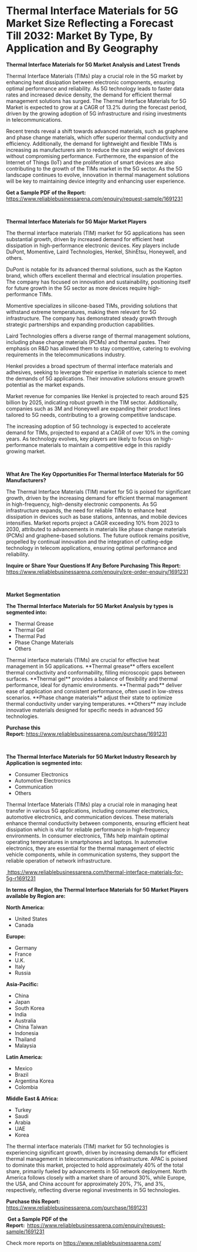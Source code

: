 <p><h1>Thermal Interface Materials for 5G Market Size Reflecting a Forecast Till 2032: Market By Type, By Application and By Geography</h1></p><p><strong>Thermal Interface Materials for 5G Market Analysis and Latest Trends</strong></p>
<p><p>Thermal Interface Materials (TIMs) play a crucial role in the 5G market by enhancing heat dissipation between electronic components, ensuring optimal performance and reliability. As 5G technology leads to faster data rates and increased device density, the demand for efficient thermal management solutions has surged. The Thermal Interface Materials for 5G Market is expected to grow at a CAGR of 13.2% during the forecast period, driven by the growing adoption of 5G infrastructure and rising investments in telecommunications.</p><p>Recent trends reveal a shift towards advanced materials, such as graphene and phase change materials, which offer superior thermal conductivity and efficiency. Additionally, the demand for lightweight and flexible TIMs is increasing as manufacturers aim to reduce the size and weight of devices without compromising performance. Furthermore, the expansion of the Internet of Things (IoT) and the proliferation of smart devices are also contributing to the growth of the TIMs market in the 5G sector. As the 5G landscape continues to evolve, innovation in thermal management solutions will be key to maintaining device integrity and enhancing user experience.</p></p>
<p><strong>Get a Sample PDF of the Report:&nbsp;</strong> <a href="https://www.reliablebusinessarena.com/enquiry/request-sample/1691231?utm_campaign=1841&utm_medium=2&utm_source=Github&utm_content=ia&utm_term=07012025&utm_id=thermal-interface-materials-for-5g">https://www.reliablebusinessarena.com/enquiry/request-sample/1691231</a></p>
<p>&nbsp;</p>
<p><strong>Thermal Interface Materials for 5G Major Market Players</strong></p>
<p><p>The thermal interface materials (TIM) market for 5G applications has seen substantial growth, driven by increased demand for efficient heat dissipation in high-performance electronic devices. Key players include DuPont, Momentive, Laird Technologies, Henkel, ShinEtsu, Honeywell, and others.</p><p>DuPont is notable for its advanced thermal solutions, such as the Kapton brand, which offers excellent thermal and electrical insulation properties. The company has focused on innovation and sustainability, positioning itself for future growth in the 5G sector as more devices require high-performance TIMs. </p><p>Momentive specializes in silicone-based TIMs, providing solutions that withstand extreme temperatures, making them relevant for 5G infrastructure. The company has demonstrated steady growth through strategic partnerships and expanding production capabilities.</p><p>Laird Technologies offers a diverse range of thermal management solutions, including phase change materials (PCMs) and thermal pastes. Their emphasis on R&D has allowed them to stay competitive, catering to evolving requirements in the telecommunications industry.</p><p>Henkel provides a broad spectrum of thermal interface materials and adhesives, seeking to leverage their expertise in materials science to meet the demands of 5G applications. Their innovative solutions ensure growth potential as the market expands.</p><p>Market revenue for companies like Henkel is projected to reach around $25 billion by 2025, indicating robust growth in the TIM sector. Additionally, companies such as 3M and Honeywell are expanding their product lines tailored to 5G needs, contributing to a growing competitive landscape.</p><p>The increasing adoption of 5G technology is expected to accelerate demand for TIMs, projected to expand at a CAGR of over 10% in the coming years. As technology evolves, key players are likely to focus on high-performance materials to maintain a competitive edge in this rapidly growing market.</p></p>
<p>&nbsp;</p>
<p><strong>What Are The Key Opportunities For Thermal Interface Materials for 5G Manufacturers?</strong></p>
<p><p>The Thermal Interface Materials (TIM) market for 5G is poised for significant growth, driven by the increasing demand for efficient thermal management in high-frequency, high-density electronic components. As 5G infrastructure expands, the need for reliable TIMs to enhance heat dissipation in devices such as base stations, antennas, and mobile devices intensifies. Market reports project a CAGR exceeding 10% from 2023 to 2030, attributed to advancements in materials like phase change materials (PCMs) and graphene-based solutions. The future outlook remains positive, propelled by continual innovation and the integration of cutting-edge technology in telecom applications, ensuring optimal performance and reliability.</p></p>
<p><strong>Inquire or Share Your Questions If Any Before Purchasing This Report:</strong> <a href="https://www.reliablebusinessarena.com/enquiry/pre-order-enquiry/1691231?utm_campaign=1841&utm_medium=2&utm_source=Github&utm_content=ia&utm_term=07012025&utm_id=thermal-interface-materials-for-5g">https://www.reliablebusinessarena.com/enquiry/pre-order-enquiry/1691231</a></p>
<p>&nbsp;</p>
<p><strong>Market Segmentation</strong></p>
<p><strong>The Thermal Interface Materials for 5G Market Analysis by types is segmented into:</strong></p>
<p><ul><li>Thermal Grease</li><li>Thermal Gel</li><li>Thermal Pad</li><li>Phase Change Materials</li><li>Others</li></ul></p>
<p><p>Thermal interface materials (TIMs) are crucial for effective heat management in 5G applications. **Thermal grease** offers excellent thermal conductivity and conformability, filling microscopic gaps between surfaces. **Thermal gel** provides a balance of flexibility and thermal performance, ideal for dynamic environments. **Thermal pads** deliver ease of application and consistent performance, often used in low-stress scenarios. **Phase change materials** adjust their state to optimize thermal conductivity under varying temperatures. **Others** may include innovative materials designed for specific needs in advanced 5G technologies.</p></p>
<p><strong>Purchase this Report:&nbsp;</strong><a href="https://www.reliablebusinessarena.com/purchase/1691231?utm_campaign=1841&utm_medium=2&utm_source=Github&utm_content=ia&utm_term=07012025&utm_id=thermal-interface-materials-for-5g">https://www.reliablebusinessarena.com/purchase/1691231</a></p>
<p>&nbsp;</p>
<p><strong>The Thermal Interface Materials for 5G Market Industry Research by Application is segmented into:</strong></p>
<p><ul><li>Consumer Electronics</li><li>Automotive Electronics</li><li>Communication</li><li>Others</li></ul></p>
<p><p>Thermal Interface Materials (TIMs) play a crucial role in managing heat transfer in various 5G applications, including consumer electronics, automotive electronics, and communication devices. These materials enhance thermal conductivity between components, ensuring efficient heat dissipation which is vital for reliable performance in high-frequency environments. In consumer electronics, TIMs help maintain optimal operating temperatures in smartphones and laptops. In automotive electronics, they are essential for the thermal management of electric vehicle components, while in communication systems, they support the reliable operation of network infrastructure.</p></p>
<p><a href="https://www.reliablebusinessarena.com/thermal-interface-materials-for-5g-r1691231?utm_campaign=1841&utm_medium=2&utm_source=Github&utm_content=ia&utm_term=07012025&utm_id=thermal-interface-materials-for-5g">&nbsp;https://www.reliablebusinessarena.com/thermal-interface-materials-for-5g-r1691231</a></p>
<p><strong>In terms of Region, the Thermal Interface Materials for 5G Market Players available by Region are:</strong></p>
<p>
    <p> <strong> North America: </strong>
        <ul>
            <li>United States</li>
            <li>Canada</li>
        </ul>
        </p> 
    <p> <strong> Europe: </strong>
        <ul>
            <li>Germany</li>
            <li>France</li>
            <li>U.K.</li>
            <li>Italy</li>
            <li>Russia</li>
        </ul>
        </p> 
    <p> <strong> Asia-Pacific: </strong>
        <ul>
            <li>China</li>
            <li>Japan</li>
            <li>South Korea</li>
            <li>India</li>
            <li>Australia</li>
            <li>China Taiwan</li>
            <li>Indonesia</li>
            <li>Thailand</li>
            <li>Malaysia</li>
        </ul>
        </p> 
    <p> <strong> Latin America: </strong>
        <ul>
            <li>Mexico</li>
            <li>Brazil</li>
            <li>Argentina Korea</li>
            <li>Colombia</li>
        </ul>
        </p> 
    <p> <strong> Middle East & Africa: </strong>
        <ul>
            <li>Turkey</li>
            <li>Saudi</li>
            <li>Arabia</li>
            <li>UAE</li>
            <li>Korea</li>
        </ul>
    </p>
    </p>
<p><p>The thermal interface materials (TIM) market for 5G technologies is experiencing significant growth, driven by increasing demands for efficient thermal management in telecommunications infrastructure. APAC is poised to dominate this market, projected to hold approximately 40% of the total share, primarily fueled by advancements in 5G network deployment. North America follows closely with a market share of around 30%, while Europe, the USA, and China account for approximately 20%, 7%, and 3%, respectively, reflecting diverse regional investments in 5G technologies.</p></p>
<p><strong>Purchase this Report: </strong><a href="https://www.reliablebusinessarena.com/purchase/1691231?utm_campaign=1841&utm_medium=2&utm_source=Github&utm_content=ia&utm_term=07012025&utm_id=thermal-interface-materials-for-5g">https://www.reliablebusinessarena.com/purchase/1691231</a></p>
<p>&nbsp;<strong>Get a Sample PDF of the Report:&nbsp;&nbsp;</strong><a href="https://www.reliablebusinessarena.com/enquiry/request-sample/1691231?utm_campaign=1841&utm_medium=2&utm_source=Github&utm_content=ia&utm_term=07012025&utm_id=thermal-interface-materials-for-5g">https://www.reliablebusinessarena.com/enquiry/request-sample/1691231</a></p>
<p><strong></strong></p>
<p>Check more reports on <a href="https://www.reliablebusinessarena.com/?utm_campaign=1841&utm_medium=2&utm_source=Github&utm_content=ia&utm_term=07012025&utm_id=thermal-interface-materials-for-5g">https://www.reliablebusinessarena.com/</a></p>